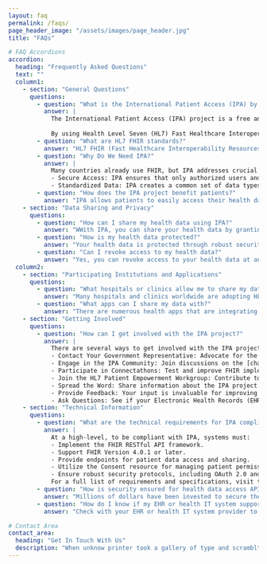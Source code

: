 ```yaml
---
layout: faq
permalink: /faqs/
page_header_image: "/assets/images/page_header.jpg"
title: "FAQs"

# FAQ Accordions
accordion:
  heading: "Frequently Asked Questions"
  text: ""
  column1:
    - section: "General Questions"
      questions:
        - question: "What is the International Patient Access (IPA) by HL7 FHIR project?"
          answer: |
            The International Patient Access (IPA) project is a free and open initiative aimed at empowering patients worldwide by enabling secure, selective sharing of their health data across different healthcare systems. 
            
            By using Health Level Seven (HL7) Fast Healthcare Interoperability Resources (FHIR) standards, IPA ensures that patients can control who accesses their health information while maintaining the highest levels of data protection and privacy.
        - question: "What are HL7 FHIR standards?"
          answer: "HL7 FHIR (Fast Healthcare Interoperability Resources) standards are a set of free and open guidelines developed by Health Level Seven International (HL7) to facilitate the exchange of healthcare information electronically. FHIR standards ensure that health data can be shared and understood across different systems and platforms, promoting interoperability and improved patient care."
        - question: "Why Do We Need IPA?"
          answer: | 
            Many countries already use FHIR, but IPA addresses crucial limitations:
            - Secure Access: IPA ensures that only authorized users and apps can access health information, protecting patient privacy.  It defines how apps get permission to access data using standard methods (like OAuth 2.0).
            - Standardized Data: IPA creates a common set of data types and formats.  This means medical apps can work consistently across different systems worldwide, simplifying development, improving interoperability and patient access.
        - question: "How does the IPA project benefit patients?"
          answer: "IPA allows patients to easily access their health data from various healthcare providers. With easy access, patients become more informed and engaged in their healthcare decisions. This can lead to better health outcomes as patients can track their conditions, understand their treatments, and communicate more effectively with their healthcare providers."
    - section: "Data Sharing and Privacy"
      questions:
        - question: "How can I share my health data using IPA?"
          answer: "WWith IPA, you can share your health data by granting access to specific health apps. This is done through consent management features within IPA-compliant systems, allowing you to control who sees your information and for what purposes."
        - question: "How is my health data protected?"
          answer: "Your health data is protected through robust security measures, including encryption, secure authentication, and compliance with international data protection regulations such as GDPR and HIPAA."
        - question: "Can I revoke access to my health data?"
          answer: "Yes, you can revoke access to your health data at any time, as patient-controlled consent is a key feature of our system. However, it's important to note that any data that was accessed prior to revocation will still be subject to the privacy policy of the app or health system that accessed the information. This means that you should review their policies to understand how your data will be handled after access is revoked."
  column2:
    - section: "Participating Institutions and Applications"
      questions:
        - question: "What hospitals or clinics allow me to share my data using IPA?"
          answer: "Many hospitals and clinics worldwide are adopting HL7 FHIR standards and participating in the IPA project. To find out if your local healthcare providers support IPA, check with them directly or visit our [official blog](https://blog.hl7.org/international-patient-access) for a list of participating institutions."
        - question: "What apps can I share my data with?"
          answer: "There are numerous health apps that are integrating with IPA to provide seamless data sharing capabilities. These range from personal health management tools to specialized medical applications. For a comprehensive list of compatible apps, visit our [official blog](https://blog.hl7.org/international-patient-access)."
    - section: "Getting Involved"
      questions:
        - question: "How can I get involved with the IPA project?"
          answer: |
            There are several ways to get involved with the IPA project:
            - Contact Your Government Representative: Advocate for the adoption of IPA standards in national healthcare policies.
            - Engage in the IPA Community: Join discussions on the [chat.fhir.org](https://chat.fhir.org){: target="_blank"} chat server.
            - Participate in Connectathons: Test and improve FHIR implementations in collaborative events.
            - Join the HL7 Patient Empowerment Workgroup: Contribute to initiatives that enhance patient engagement and control over their health data.
            - Spread the Word: Share information about the IPA project with your network.
            - Provide Feedback: Your input is invaluable for improving IPA standards.
            - Ask Questions: See if your Electronic Health Records (EHR) vendor supports IPA.
    - section: "Technical Information"
      questions:
        - question: "What are the technical requirements for IPA compliance?"
          answer: |
            At a high-level, to be compliant with IPA, systems must:
            - Implement the FHIR RESTful API framework.
            - Support FHIR Version 4.0.1 or later.
            - Provide endpoints for patient data access and sharing.
            - Utilize the Consent resource for managing patient permissions.
            - Ensure robust security protocols, including OAuth 2.0 and SMART on FHIR.
            For a full list of requirements and specifications, visit the [International Patient Access API Specification](https://hl7.org/fhir/uv/ipa/){: target="_blank"}
        - question: "How is security ensured for health data access APIs?"
          answer: "Millions of dollars have been invested to secure the SMART App Launch mechanisms within the International Patient Access (IPA) framework. Some jurisdictions have confidently opted to forgo app certification, allowing developers to innovate confidently while ensuring patient data is protected. No matter what level of certification frameworks for apps you’ve built, this robust security empowers reliable, efficient health information management."
        - question: "How do I know if my EHR or health IT system supports IPA?"
          answer: "Check with your EHR or health IT system provider to confirm their support for HL7 FHIR IPA standards. You can also refer to our [official blog](https://blog.hl7.org/international-patient-access) for a list of compliant systems and providers."

# Contact Area
contact_area:
  heading: "Get In Touch With Us"
  description: "When unknow printer took a gallery of type and scramblted it to make a type specimen book"
---
```

